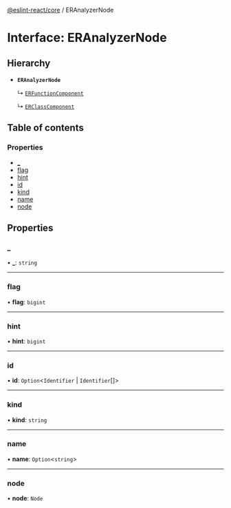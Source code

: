 [@eslint-react/core](../README.md) / ERAnalyzerNode

# Interface: ERAnalyzerNode

## Hierarchy

- **`ERAnalyzerNode`**

  ↳ [`ERFunctionComponent`](ERFunctionComponent.md)

  ↳ [`ERClassComponent`](ERClassComponent.md)

## Table of contents

### Properties

- [\_](ERAnalyzerNode.md#_)
- [flag](ERAnalyzerNode.md#flag)
- [hint](ERAnalyzerNode.md#hint)
- [id](ERAnalyzerNode.md#id)
- [kind](ERAnalyzerNode.md#kind)
- [name](ERAnalyzerNode.md#name)
- [node](ERAnalyzerNode.md#node)

## Properties

### \_

• **\_**: `string`

___

### flag

• **flag**: `bigint`

___

### hint

• **hint**: `bigint`

___

### id

• **id**: `Option`\<`Identifier` \| `Identifier`[]\>

___

### kind

• **kind**: `string`

___

### name

• **name**: `Option`\<`string`\>

___

### node

• **node**: `Node`
